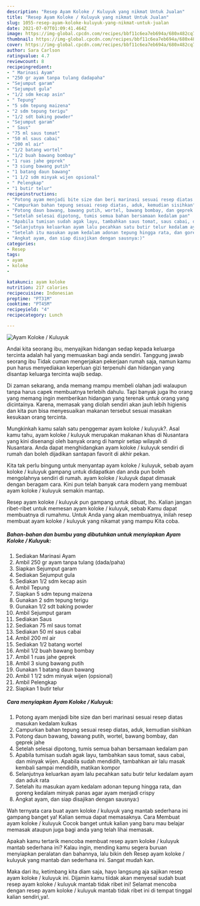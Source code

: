 ```yaml
---
description: "Resep Ayam Koloke / Kuluyuk yang nikmat Untuk Jualan"
title: "Resep Ayam Koloke / Kuluyuk yang nikmat Untuk Jualan"
slug: 1055-resep-ayam-koloke-kuluyuk-yang-nikmat-untuk-jualan
date: 2021-07-07T01:09:41.464Z
image: https://img-global.cpcdn.com/recipes/bbf11c6ea7eb694a/680x482cq70/ayam-koloke-kuluyuk-foto-resep-utama.jpg
thumbnail: https://img-global.cpcdn.com/recipes/bbf11c6ea7eb694a/680x482cq70/ayam-koloke-kuluyuk-foto-resep-utama.jpg
cover: https://img-global.cpcdn.com/recipes/bbf11c6ea7eb694a/680x482cq70/ayam-koloke-kuluyuk-foto-resep-utama.jpg
author: Sara Carlson
ratingvalue: 4.7
reviewcount: 8
recipeingredient:
- " Marinasi Ayam"
- "250 gr ayam tanpa tulang dadapaha"
- "Sejumput garam"
- "Sejumput gula"
- "1/2 sdm kecap asin"
- " Tepung"
- "5 sdm tepung maizena"
- "2 sdm tepung terigu"
- "1/2 sdt baking powder"
- "Sejumput garam"
- " Saus"
- "75 ml saus tomat"
- "50 ml saus cabai"
- "200 ml air"
- "1/2 batang wortel"
- "1/2 buah bawang bombay"
- "1 ruas jahe geprek"
- "3 siung bawang putih"
- "1 batang daun bawang"
- "1 1/2 sdm minyak wijen opsional"
- " Pelengkap"
- "1 butir telur"
recipeinstructions:
- "Potong ayam menjadi bite size dan beri marinasi sesuai resep diatas masukan kedalam kulkas"
- "Campurkan bahan tepung sesuai resep diatas, aduk, kemudian sisihkan"
- "Potong daun bawang, bawang putih, wortel, bawang bombay, dan geprek jahe"
- "Setelah selesai dipotong, tumis semua bahan bersamaan kedalam pan"
- "Apabila tumisan sudah agak layu, tambahkan saus tomat, saus cabai, dan minyak wijen. Apabila sudah mendidih, tambahkan air lalu masak kembali sampai mendidih, matikan kompor"
- "Selanjutnya keluarkan ayam lalu pecahkan satu butir telur kedalam ayam dan aduk rata"
- "Setelah itu masukan ayam kedalam adonan tepung hingga rata, dan goreng kedalam minyak panas agar ayam menjadi crispy"
- "Angkat ayam, dan siap disajikan dengan sausnya:)"
categories:
- Resep
tags:
- ayam
- koloke
- 

katakunci: ayam koloke  
nutrition: 217 calories
recipecuisine: Indonesian
preptime: "PT31M"
cooktime: "PT45M"
recipeyield: "4"
recipecategory: Lunch

---
```



![Ayam Koloke / Kuluyuk](https://img-global.cpcdn.com/recipes/bbf11c6ea7eb694a/680x482cq70/ayam-koloke-kuluyuk-foto-resep-utama.jpg)

Andai kita seorang ibu, menyajikan hidangan sedap kepada keluarga tercinta adalah hal yang memuaskan bagi anda sendiri. Tanggung jawab seorang ibu Tidak cuman mengerjakan pekerjaan rumah saja, namun kamu pun harus menyediakan keperluan gizi terpenuhi dan hidangan yang disantap keluarga tercinta wajib sedap.

Di zaman  sekarang, anda memang mampu membeli olahan jadi walaupun tanpa harus capek membuatnya terlebih dahulu. Tapi banyak juga lho orang yang memang ingin memberikan hidangan yang terenak untuk orang yang dicintainya. Karena, memasak yang diolah sendiri akan jauh lebih higienis dan kita pun bisa menyesuaikan makanan tersebut sesuai masakan kesukaan orang tercinta. 



Mungkinkah kamu salah satu penggemar ayam koloke / kuluyuk?. Asal kamu tahu, ayam koloke / kuluyuk merupakan makanan khas di Nusantara yang kini disenangi oleh banyak orang di hampir setiap wilayah di Nusantara. Anda dapat menghidangkan ayam koloke / kuluyuk sendiri di rumah dan boleh dijadikan santapan favorit di akhir pekan.

Kita tak perlu bingung untuk menyantap ayam koloke / kuluyuk, sebab ayam koloke / kuluyuk gampang untuk didapatkan dan anda pun boleh mengolahnya sendiri di rumah. ayam koloke / kuluyuk dapat dimasak dengan beragam cara. Kini pun telah banyak cara modern yang membuat ayam koloke / kuluyuk semakin mantap.

Resep ayam koloke / kuluyuk pun gampang untuk dibuat, lho. Kalian jangan ribet-ribet untuk memesan ayam koloke / kuluyuk, sebab Kamu dapat membuatnya di rumahmu. Untuk Anda yang akan membuatnya, inilah resep membuat ayam koloke / kuluyuk yang nikamat yang mampu Kita coba.

<!--inarticleads1-->

##### Bahan-bahan dan bumbu yang dibutuhkan untuk menyiapkan Ayam Koloke / Kuluyuk:

1. Sediakan  Marinasi Ayam
1. Ambil 250 gr ayam tanpa tulang (dada/paha)
1. Siapkan Sejumput garam
1. Sediakan Sejumput gula
1. Sediakan 1/2 sdm kecap asin
1. Ambil  Tepung
1. Siapkan 5 sdm tepung maizena
1. Gunakan 2 sdm tepung terigu
1. Gunakan 1/2 sdt baking powder
1. Ambil Sejumput garam
1. Sediakan  Saus
1. Sediakan 75 ml saus tomat
1. Sediakan 50 ml saus cabai
1. Ambil 200 ml air
1. Sediakan 1/2 batang wortel
1. Ambil 1/2 buah bawang bombay
1. Ambil 1 ruas jahe geprek
1. Ambil 3 siung bawang putih
1. Gunakan 1 batang daun bawang
1. Ambil 1 1/2 sdm minyak wijen (opsional)
1. Ambil  Pelengkap
1. Siapkan 1 butir telur




<!--inarticleads2-->

##### Cara menyiapkan Ayam Koloke / Kuluyuk:

1. Potong ayam menjadi bite size dan beri marinasi sesuai resep diatas masukan kedalam kulkas
1. Campurkan bahan tepung sesuai resep diatas, aduk, kemudian sisihkan
1. Potong daun bawang, bawang putih, wortel, bawang bombay, dan geprek jahe
1. Setelah selesai dipotong, tumis semua bahan bersamaan kedalam pan
1. Apabila tumisan sudah agak layu, tambahkan saus tomat, saus cabai, dan minyak wijen. Apabila sudah mendidih, tambahkan air lalu masak kembali sampai mendidih, matikan kompor
1. Selanjutnya keluarkan ayam lalu pecahkan satu butir telur kedalam ayam dan aduk rata
1. Setelah itu masukan ayam kedalam adonan tepung hingga rata, dan goreng kedalam minyak panas agar ayam menjadi crispy
1. Angkat ayam, dan siap disajikan dengan sausnya:)




Wah ternyata cara buat ayam koloke / kuluyuk yang mantab sederhana ini gampang banget ya! Kalian semua dapat memasaknya. Cara Membuat ayam koloke / kuluyuk Cocok banget untuk kalian yang baru mau belajar memasak ataupun juga bagi anda yang telah lihai memasak.

Apakah kamu tertarik mencoba membuat resep ayam koloke / kuluyuk mantab sederhana ini? Kalau ingin, mending kamu segera buruan menyiapkan peralatan dan bahannya, lalu bikin deh Resep ayam koloke / kuluyuk yang mantab dan sederhana ini. Sangat mudah kan. 

Maka dari itu, ketimbang kita diam saja, hayo langsung aja sajikan resep ayam koloke / kuluyuk ini. Dijamin kamu tiidak akan menyesal sudah buat resep ayam koloke / kuluyuk mantab tidak ribet ini! Selamat mencoba dengan resep ayam koloke / kuluyuk mantab tidak ribet ini di tempat tinggal kalian sendiri,ya!.

